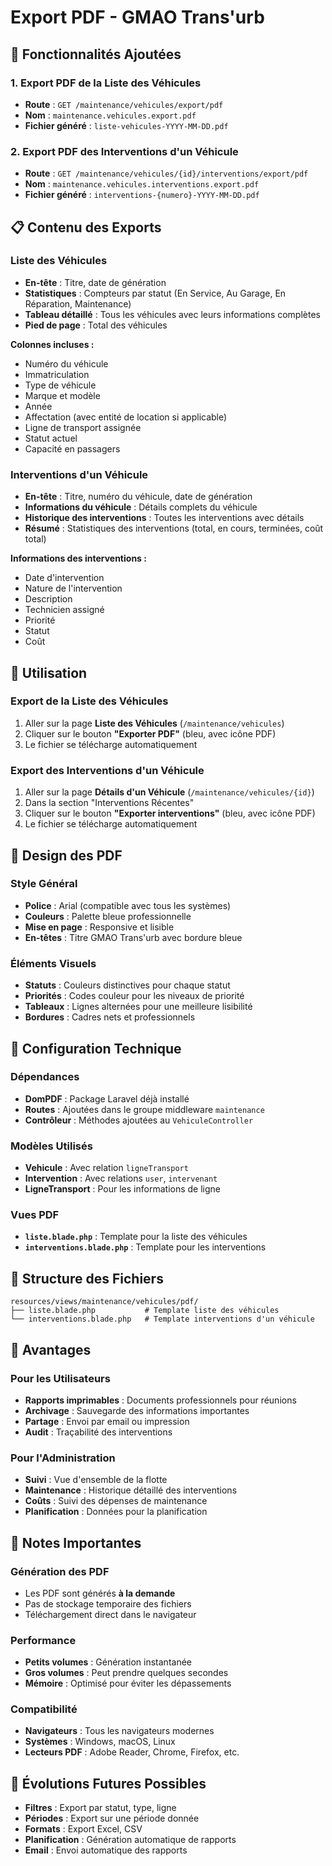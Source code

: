# Export PDF - GMAO Trans'urb

## 🎯 Fonctionnalités Ajoutées

### 1. **Export PDF de la Liste des Véhicules**
- **Route** : `GET /maintenance/vehicules/export/pdf`
- **Nom** : `maintenance.vehicules.export.pdf`
- **Fichier généré** : `liste-vehicules-YYYY-MM-DD.pdf`

### 2. **Export PDF des Interventions d'un Véhicule**
- **Route** : `GET /maintenance/vehicules/{id}/interventions/export/pdf`
- **Nom** : `maintenance.vehicules.interventions.export.pdf`
- **Fichier généré** : `interventions-{numero}-YYYY-MM-DD.pdf`

## 📋 Contenu des Exports

### Liste des Véhicules
- **En-tête** : Titre, date de génération
- **Statistiques** : Compteurs par statut (En Service, Au Garage, En Réparation, Maintenance)
- **Tableau détaillé** : Tous les véhicules avec leurs informations complètes
- **Pied de page** : Total des véhicules

**Colonnes incluses :**
- Numéro du véhicule
- Immatriculation
- Type de véhicule
- Marque et modèle
- Année
- Affectation (avec entité de location si applicable)
- Ligne de transport assignée
- Statut actuel
- Capacité en passagers

### Interventions d'un Véhicule
- **En-tête** : Titre, numéro du véhicule, date de génération
- **Informations du véhicule** : Détails complets du véhicule
- **Historique des interventions** : Toutes les interventions avec détails
- **Résumé** : Statistiques des interventions (total, en cours, terminées, coût total)

**Informations des interventions :**
- Date d'intervention
- Nature de l'intervention
- Description
- Technicien assigné
- Priorité
- Statut
- Coût

## 🚀 Utilisation

### Export de la Liste des Véhicules
1. Aller sur la page **Liste des Véhicules** (`/maintenance/vehicules`)
2. Cliquer sur le bouton **"Exporter PDF"** (bleu, avec icône PDF)
3. Le fichier se télécharge automatiquement

### Export des Interventions d'un Véhicule
1. Aller sur la page **Détails d'un Véhicule** (`/maintenance/vehicules/{id}`)
2. Dans la section "Interventions Récentes"
3. Cliquer sur le bouton **"Exporter interventions"** (bleu, avec icône PDF)
4. Le fichier se télécharge automatiquement

## 🎨 Design des PDF

### Style Général
- **Police** : Arial (compatible avec tous les systèmes)
- **Couleurs** : Palette bleue professionnelle
- **Mise en page** : Responsive et lisible
- **En-têtes** : Titre GMAO Trans'urb avec bordure bleue

### Éléments Visuels
- **Statuts** : Couleurs distinctives pour chaque statut
- **Priorités** : Codes couleur pour les niveaux de priorité
- **Tableaux** : Lignes alternées pour une meilleure lisibilité
- **Bordures** : Cadres nets et professionnels

## 🔧 Configuration Technique

### Dépendances
- **DomPDF** : Package Laravel déjà installé
- **Routes** : Ajoutées dans le groupe middleware `maintenance`
- **Contrôleur** : Méthodes ajoutées au `VehiculeController`

### Modèles Utilisés
- **Vehicule** : Avec relation `ligneTransport`
- **Intervention** : Avec relations `user`, `intervenant`
- **LigneTransport** : Pour les informations de ligne

### Vues PDF
- **`liste.blade.php`** : Template pour la liste des véhicules
- **`interventions.blade.php`** : Template pour les interventions

## 📁 Structure des Fichiers

```
resources/views/maintenance/vehicules/pdf/
├── liste.blade.php           # Template liste des véhicules
└── interventions.blade.php   # Template interventions d'un véhicule
```

## 🎯 Avantages

### Pour les Utilisateurs
- **Rapports imprimables** : Documents professionnels pour réunions
- **Archivage** : Sauvegarde des informations importantes
- **Partage** : Envoi par email ou impression
- **Audit** : Traçabilité des interventions

### Pour l'Administration
- **Suivi** : Vue d'ensemble de la flotte
- **Maintenance** : Historique détaillé des interventions
- **Coûts** : Suivi des dépenses de maintenance
- **Planification** : Données pour la planification

## 🚨 Notes Importantes

### Génération des PDF
- Les PDF sont générés **à la demande**
- Pas de stockage temporaire des fichiers
- Téléchargement direct dans le navigateur

### Performance
- **Petits volumes** : Génération instantanée
- **Gros volumes** : Peut prendre quelques secondes
- **Mémoire** : Optimisé pour éviter les dépassements

### Compatibilité
- **Navigateurs** : Tous les navigateurs modernes
- **Systèmes** : Windows, macOS, Linux
- **Lecteurs PDF** : Adobe Reader, Chrome, Firefox, etc.

## 🔮 Évolutions Futures Possibles

- **Filtres** : Export par statut, type, ligne
- **Périodes** : Export sur une période donnée
- **Formats** : Export Excel, CSV
- **Planification** : Génération automatique de rapports
- **Email** : Envoi automatique des rapports



